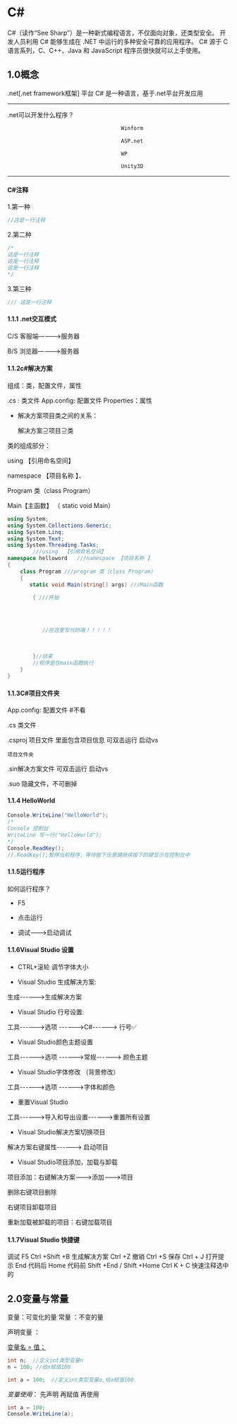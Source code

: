 # C#

C#（读作“See Sharp”）是一种新式编程语言，不仅面向对象，还类型安全。 开发人员利用 C# 能够生成在 .NET 中运行的多种安全可靠的应用程序。 C# 源于 C 语言系列，C、C++、Java 和 JavaScript 程序员很快就可以上手使用。 


## 1.0概念

.net[.net framework框架] 平台 C# 是一种语言，基于.net平台开发应用

------------------------------------------------------------------------------

.net可以开发什么程序？

```bash
									Winform

									ASP.net

									WP

									Unity3D
```

------------------------------------------------------------------------------

#### C#注释

1.第一种

```c#
//这是一行注释

```

2.第二种

```c#
/*
这是一行注释
这是一行注释
这是一行注释
*/


```

3.第三种

```c#
/// 这是一行注释
```

#### 1.1.1 .net交互模式

C/S 客服端————>服务器

B/S 浏览器————>服务器



#### 1.1.2c#解决方案

组成：类，配置文件，属性

.cs : 类文件
App.config: 配置文件
Properties：属性

* 解决方案项目类之间的关系：

  解决方案⊇项目⊇类



类的组成部分：

 using  【引用命名空间】

 namespace 【项目名称 】、

Program 类（class Program）

Main【主函数】 （ static void Main）

```c#
using System;
using System.Collections.Generic;
using System.Linq;
using System.Text;
using System.Threading.Tasks;
		///using  【引用命名空间】
namespace helloword   ///namespace 【项目名称 】
{
    class Program ///program 类（class Program）
    {
       static void Main(string[] args) ///Main函数

        { ///开始
           
           
           
           
           //在这里写代码哦！！！！！
           
           
           
        }//结束
        //程序是在main函数执行
    }
}

```



#### 1.1.3C#项目文件夹

App.config: 配置文件 #不看

.cs 类文件

.csproj 项目文件  里面包含项目信息 可双击运行 启动vs

	项目文件夹

.sin解决方案文件 可双击运行 启动vs

.suo 隐藏文件，不可删掉

#### 1.1.4 HelloWorld

```c#
Console.WriteLine("HelloWorld");
/* 
Console 控制台 
WriteLine 写一行("HelloWorld");
*/
Console.ReadKey();
//.ReadKey();暂停当前程序，等待按下任意键继续按下的键显示在控制台中
```

#### 1.1.5运行程序

如何运行程序？

* F5

* 点击运行

* 调试———>启动调试



#### 1.1.6Visual Studio  设置

* CTRL+滚轮 调节字体大小

  

* Visual Studio 生成解决方案:

生成------>生成解决方案

* Visual Studio 行号设置:

工具------>选项 ------>C#------> 行号✅

* Visual Studio颜色主题设置

工具------>选项 ------>常规------> 颜色主题

* Visual Studio字体修改 （背景修改）

工具------>选项 ------>字体和颜色

* 重置Visual Studio

工具------>导入和导出设置------>重置所有设置

* Visual Studio解决方案切换项目

解决方案右键属性------> 启动项目

* Visual Studio项目添加，加载与卸载

项目添加：右键解决方案———>添加———>项目

删除右键项目删除

右键项目卸载项目

重新加载被卸载的项目：右键加载项目

#### 1.1.7Visual Studio  快捷键

调试 F5
Ctrl +Shift +B 生成解决方案 
Ctrl +Z    撤销
Ctrl +S   保存
Ctrl + J 打开提示
End 代码后     Home  代码前     Shift +End   / Shift +Home
Ctrl K + C 快速注释选中的





## 2.0变量与常量 

变量：可变化的量   常量 ：不变的量

声明变量 ： 

<u>变量名  = 值；</u>

```c#
int n;  //定义int类型变量n
n = 100; //给n赋值100

int a = 100;  //定义int类型变量a,给a赋值100
```

*变量使用*：
   	先声明           再赋值           再使用

```c#
int a = 100;
Console.WriteLine(a);
```